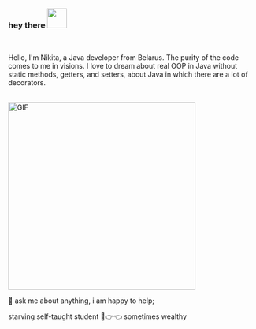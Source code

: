 ### hey there <img src="https://media.giphy.com/media/hvRJCLFzcasrR4ia7z/giphy.gif" width="40">
<br/>

Hello, I'm Nikita, a Java developer from Belarus. The purity of the code comes to me in visions. I love to dream about real OOP in Java without static methods, getters, and setters, about Java in which there are a lot of decorators. 
<br>
<br/>


  <img align="center" alt="GIF" src="https://media.giphy.com/media/v1.Y2lkPTc5MGI3NjExZzd6M3N5ZncyYWM1ZmMxcThtMm1xcnZvaTFsYXdkamtneWxjN3ZicSZlcD12MV9pbnRlcm5hbF9naWZfYnlfaWQmY3Q9Zw/J8YpfDX0kvPQNSVGHY/giphy.gif"  width="380" height="380" />
  
 💬 ask me about anything, i am happy to help;


starving self-taught student 🥺👉👈 
sometimes wealthy 

<br/>



